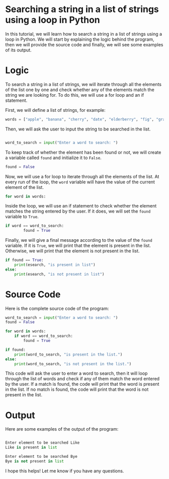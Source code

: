 # Searching a string in a list of strings using a loop in Python

In this tutorial, we will learn how to search a string in a list of strings using a loop in Python. We will start by explaining the logic behind the program, then we will provide the source code and finally, we will see some examples of its output.

# Logic

To search a string in a list of strings, we will iterate through all the elements of the list one by one and check whether any of the elements match the string we are looking for. To do this, we will use a for loop and an if statement.

First, we will define a list of strings, for example:

```python
words = ["apple", "banana", "cherry", "date", "elderberry", "fig", "grape"]
```

Then, we will ask the user to input the string to be searched in the list.

```python

word_to_search = input("Enter a word to search: ")
```

To keep track of whether the element has been found or not, we will create a variable called `found` and initialize it to `False`.

```python
found = False
```

Now, we will use a for loop to iterate through all the elements of the list. At every run of the loop, the `word` variable will have the value of the current element of the list.

```python
for word in words:
```

Inside the loop, we will use an if statement to check whether the element matches the string entered by the user. If it does, we will set the `found` variable to `True`.

```python
if word == word_to_search:
        found = True
```

Finally, we will give a final message according to the value of the `found` variable. If it is `True`, we will print that the element is present in the list. Otherwise, we will print that the element is not present in the list.

```python
if found == True:
    print(esearch, "is present in list")
else:
    print(esearch, "is not present in list")
```

# Source Code

Here is the complete source code of the program:

```python
word_to_search = input("Enter a word to search: ")
found = False

for word in words:
    if word == word_to_search:
        found = True

if found:
    print(word_to_search, "is present in the list.")
else:
    print(word_to_search, "is not present in the list.")
```

This code will ask the user to enter a word to search, then it will loop through the list of words and check if any of them match the word entered by the user. If a match is found, the code will print that the word is present in the list. If no match is found, the code will print that the word is not present in the list.

# Output

Here are some examples of the output of the program:

```python

Enter element to be searched Like
Like is present in list
```

```python
Enter element to be searched Bye
Bye is not present in list
```

I hope this helps! Let me know if you have any questions.